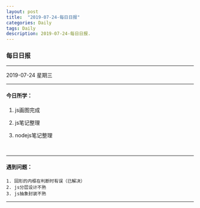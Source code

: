 ```yaml
---
layout: post
title:  "2019-07-24-每日日报"
categories: Daily
tags: Daily
description: 2019-07-24-每日日报.
---
```


### 每日日报

---
2019-07-24 星期三

---

#### 今日所学：

 1. js画图完成

 2. js笔记整理

 3. nodejs笔记整理

    ​	

---

#### 遇到问题：

	1. 回形的内框在判断时有误（已解决）
 	2. js分层设计不熟
 	3. js抽象封装不熟

---

